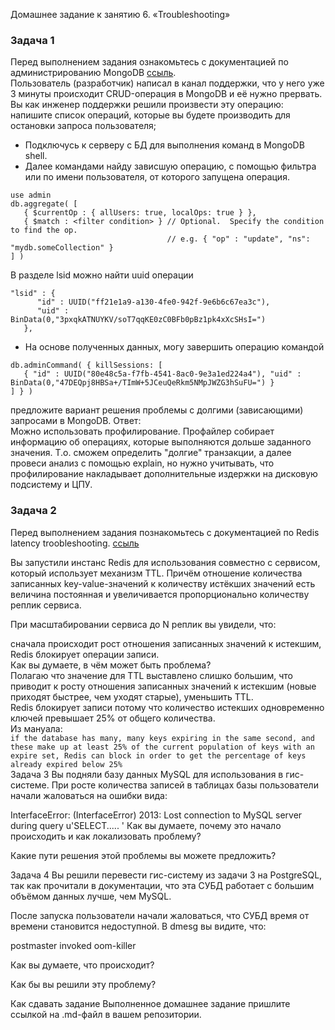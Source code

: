 Домашнее задание к занятию 6. «Troubleshooting»  
### Задача 1
Перед выполнением задания ознакомьтесь с документацией по администрированию MongoDB [ссыль](https://www.mongodb.com/docs/manual/crud/).  
Пользователь (разработчик) написал в канал поддержки, что у него уже 3 минуты происходит CRUD-операция в MongoDB и её нужно прервать.  
Вы как инженер поддержки решили произвести эту операцию:  
напишите список операций, которые вы будете производить для остановки запроса пользователя;
* Подключусь к серверу с БД для выполнения команд в MongoDB shell. 
* Далее командами найду зависшую операцию, с помощью фильтра или по имени пользователя, от которого запущена операция.  
```
use admin
db.aggregate( [
   { $currentOp : { allUsers: true, localOps: true } },
   { $match : <filter condition> } // Optional.  Specify the condition to find the op.
                                   // e.g. { "op" : "update", "ns": "mydb.someCollection" }
] )
```
В разделе lsid можно найти uuid операции  
```
"lsid" : {
      "id" : UUID("ff21e1a9-a130-4fe0-942f-9e6b6c67ea3c"),
      "uid" : BinData(0,"3pxqkATNUYKV/soT7qqKE0zC0BFb0pBz1pk4xXcSHsI=")
   },
```
* На основе полученных данных, могу завершить операцию командой
```
db.adminCommand( { killSessions: [
   { "id" : UUID("80e48c5a-f7fb-4541-8ac0-9e3a1ed224a4"), "uid" : BinData(0,"47DEQpj8HBSa+/TImW+5JCeuQeRkm5NMpJWZG3hSuFU=") }
] } )
```
предложите вариант решения проблемы с долгими (зависающими) запросами в MongoDB.
Ответ:  
Можно использовать профилирование. Профайлер собирает информацию об операциях, которые выполняются дольше заданного значения. Т.о. сможем определить "долгие" транзакции, а  далее провеси анализ с помощью explain, но нужно учитывать, что профилирование накладывает дополнительные издержки на дисковую подсистему и ЦПУ.  
    
### Задача 2
Перед выполнением задания познакомьтесь с документацией по Redis latency troobleshooting.  [ссыль](https://redis.io/docs/management/troubleshooting/)  

Вы запустили инстанс Redis для использования совместно с сервисом, который использует механизм TTL. Причём отношение количества записанных key-value-значений к количеству истёкших значений есть величина постоянная и увеличивается пропорционально количеству реплик сервиса.  
  
При масштабировании сервиса до N реплик вы увидели, что:  
  
сначала происходит рост отношения записанных значений к истекшим,  
Redis блокирует операции записи.  
Как вы думаете, в чём может быть проблема?  
Полагаю что значение для TTL выставлено слишко большим, что приводит к росту отношения записанных значений к истекшим (новые приходят быстрее, чем уходят старые), уменьшить TTL.  
Redis блокирует записи потому что количество истекших одновременно ключей превышает 25% от общего количества.  
Из мануала:  
`if the database has many, many keys expiring in the same second, and these make up at least 25% of the current population of keys with an expire set, Redis can block in order to get the percentage of keys already expired below 25%`  
Задача 3
Вы подняли базу данных MySQL для использования в гис-системе. При росте количества записей в таблицах базы пользователи начали жаловаться на ошибки вида:

InterfaceError: (InterfaceError) 2013: Lost connection to MySQL server during query u'SELECT..... '
Как вы думаете, почему это начало происходить и как локализовать проблему?

Какие пути решения этой проблемы вы можете предложить?

Задача 4
Вы решили перевести гис-систему из задачи 3 на PostgreSQL, так как прочитали в документации, что эта СУБД работает с большим объёмом данных лучше, чем MySQL.

После запуска пользователи начали жаловаться, что СУБД время от времени становится недоступной. В dmesg вы видите, что:

postmaster invoked oom-killer

Как вы думаете, что происходит?

Как бы вы решили эту проблему?

Как cдавать задание
Выполненное домашнее задание пришлите ссылкой на .md-файл в вашем репозитории.

